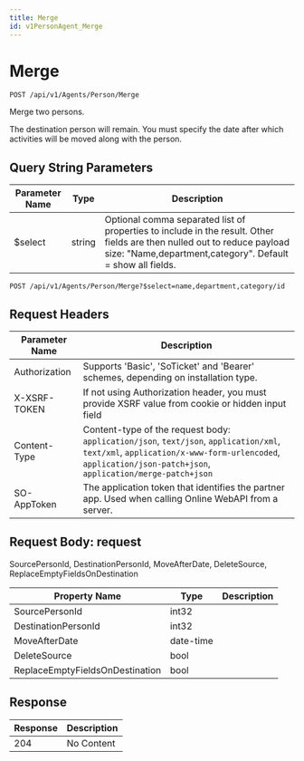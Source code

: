 ```yaml
---
title: Merge
id: v1PersonAgent_Merge
---
```


# Merge

```http
POST /api/v1/Agents/Person/Merge
```

Merge two persons.

The destination person will remain. You must specify the date after which activities will be moved along with the person.





## Query String Parameters

| Parameter Name | Type |  Description |
|----------------|------|--------------|
| $select | string |  Optional comma separated list of properties to include in the result. Other fields are then nulled out to reduce payload size: "Name,department,category". Default = show all fields. |

```http
POST /api/v1/Agents/Person/Merge?$select=name,department,category/id
```


## Request Headers

| Parameter Name | Description |
|----------------|-------------|
| Authorization  | Supports 'Basic', 'SoTicket' and 'Bearer' schemes, depending on installation type. |
| X-XSRF-TOKEN   | If not using Authorization header, you must provide XSRF value from cookie or hidden input field |
| Content-Type | Content-type of the request body: `application/json`, `text/json`, `application/xml`, `text/xml`, `application/x-www-form-urlencoded`, `application/json-patch+json`, `application/merge-patch+json` |
| SO-AppToken | The application token that identifies the partner app. Used when calling Online WebAPI from a server. |

## Request Body: request  

SourcePersonId, DestinationPersonId, MoveAfterDate, DeleteSource, ReplaceEmptyFieldsOnDestination 

| Property Name | Type |  Description |
|----------------|------|--------------|
| SourcePersonId | int32 |  |
| DestinationPersonId | int32 |  |
| MoveAfterDate | date-time |  |
| DeleteSource | bool |  |
| ReplaceEmptyFieldsOnDestination | bool |  |


## Response


| Response | Description |
|----------------|-------------|
| 204 | No Content |